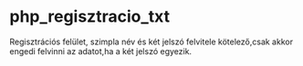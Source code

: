 # php_regisztracio_txt
Regisztrációs felület, szimpla név és két jelszó felvitele kötelező,csak akkor engedi felvinni az adatot,ha a két jelszó egyezik.
